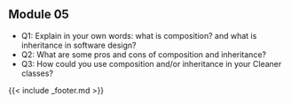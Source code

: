 ## Module 05

- Q1: Explain in your own words: what is composition? and what is inheritance in software design? 
- Q2: What are some pros and cons of composition and inheritance? 
- Q3: How could you use composition and/or inheritance in your Cleaner classes? 

{{< include _footer.md >}}